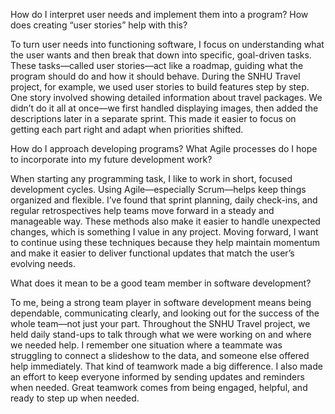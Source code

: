 How do I interpret user needs and implement them into a program? How does creating “user stories” help with this?

To turn user needs into functioning software, I focus on understanding what the user wants and then break that down into specific, goal-driven tasks. These tasks—called user stories—act like a roadmap, guiding what the program should do and how it should behave. During the SNHU Travel project, for example, we used user stories to build features step by step. One story involved showing detailed information about travel packages. We didn’t do it all at once—we first handled displaying images, then added the descriptions later in a separate sprint. This made it easier to focus on getting each part right and adapt when priorities shifted.


How do I approach developing programs? What Agile processes do I hope to incorporate into my future development work?

When starting any programming task, I like to work in short, focused development cycles. Using Agile—especially Scrum—helps keep things organized and flexible. I’ve found that sprint planning, daily check-ins, and regular retrospectives help teams move forward in a steady and manageable way. These methods also make it easier to handle unexpected changes, which is something I value in any project. Moving forward, I want to continue using these techniques because they help maintain momentum and make it easier to deliver functional updates that match the user’s evolving needs.


What does it mean to be a good team member in software development?

To me, being a strong team player in software development means being dependable, communicating clearly, and looking out for the success of the whole team—not just your part. Throughout the SNHU Travel project, we held daily stand-ups to talk through what we were working on and where we needed help. I remember one situation where a teammate was struggling to connect a slideshow to the data, and someone else offered help immediately. That kind of teamwork made a big difference. I also made an effort to keep everyone informed by sending updates and reminders when needed. Great teamwork comes from being engaged, helpful, and ready to step up when needed.
